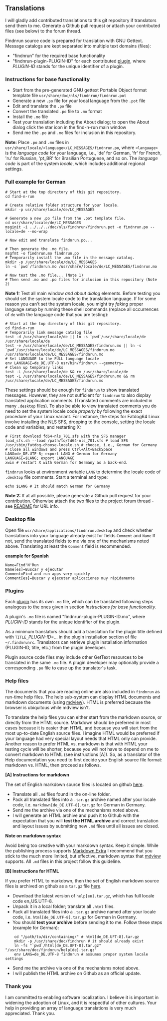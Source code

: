 ## Translations

I will gladly add contributed translations to this git repository if
translators send them to me. Generate a Github pull request or attach your
contributed files (see below) to the forum thread.

Findnrun source code is prepared for translation with GNU Gettext.  Message catalogs are kept separated into multiple text domains (files):

 * "findnrun" for the required base functionality
 * "findnrun-plugin-PLUGIN-ID" for each contributed [plugin](plugin.md), where _PLUGIN-ID_ stands for the unique identifier of a plugin.

### Instructions for base functionality

 * Start from the pre-generated GNU gettext Portable Object format
   template file `usr/share/doc/nls/findnrun/findnrun.pot`
 * Generate a new `.po` file for your local language from the `.pot` file
 * Edit and translate the `.po` file
 * Convert the translated `.po` file to `.mo` format
 * Install the `.mo` file
 * Test your translation including the About dialog; to open the About
   dialog click the star icon in the find-n-run main window
 * Send me the `.po` and `.mo` files for inclusion in this repository.

**Note:** Place `.po` and `.mo` files in
`usr/share/locale/<language>/LC_MESSAGES/findnrun.po`, where `<language>` is
the _language code_ for your language, i.e., 'de' for German, 'fr' for French,
'ru' for Russian, 'pt\_BR' for Brasilian Portuguese, and so on. The _language code_ is part of the system _locale_, which includes additional regional settings.

### Full example for German

    # Start at the top directory of this git repository.
    cd find-n-run

    # Create relative folder structure for your locale.
    mkdir -p usr/share/locale/de/LC_MESSAGES

    # Generate a new .po file from the .pot template file.
    cd usr/share/locale/de/LC_MESSAGES
    msginit -i ../../../doc/nls/findnrun/findnrun.pot -o findnrun.po --locale=de --no-wrap

    # Now edit and translate findnrun.po...

    # Then generate the .mo file.
    msgfmt -o findnrun.mo findnrun.po
    # Temporarily install the .mo file in the message catalog.
    mkdir -p /usr/share/locale/de/LC_MESSAGES
    ln -s `pwd`/findnrun.mo /usr/share/locale/de/LC_MESSAGES/findnrun.mo

    # Now test the .mo file... (Note 1)
    # Then send .mo and .po files for inclusion in this repository (Note 2)

**Νote 1:** Test all main window _and about dialog_ elements. Before testing you should set the system locale code to the translation language. If for some reason you can't set the system locale, you might try _faking_ proper language setup by running these shell commands (replace all occurrences of `de` with the language code that you are testing):

    # Start at the top directory of this git repository.
    cd find-n-run
    # Temporarily link message catalog file
    test -d /usr/share/locale/de || ln -s `pwd`/usr/share/locale/de /usr/share/locale/de
    test -e /usr/share/locale/de/LC_MESSAGES/findnrun.mo || ln -s `pwd`/usr/share/locale/de/LC_MESSAGES/findnrun.mo /usr/share/locale/de/LC_MESSAGES/findnrun.mo
    # Set LANGUAGE to the FULL language locale
    env LANGUAGE=de_DE.UTF-8 usr/bin/findnrun --geometry=
    # Clean up temporary links
    test -L /usr/share/locale/de && rm /usr/share/locale/de
    test -L /usr/share/locale/de/LC_MESSAGES/findnrun.mo && rm /usr/share/locale/de/LC_MESSAGES/findnrun.mo

These settings should be enough for `findnrun` to show translated
messages.  However, they are not sufficient for `findnrun` to also
display translated application comments. (Translated comments are
included in many `.desktop` files). To also be able to view translated
comments you do need to set the system locale code _properly_ by
following the exact procedure of your Linux variant. For instance, the
steps for Fatdog64 Linux involve installing the NLS SFS, dropping to
the console, setting the locale code and variables, and restarting X:

    # First download fd64-nls_701.sfs with the SFS manager
    load_sfs.sh --load /path/to/fd64-nls_701.sfs # load SFS
    /usr/sbin/fatdog-choose-locale.sh # choose, i.e., German for Germany
    # Close all windows and press Ctrl+Alt+BackSpace
    LANG=de_DE.UTF-8; export LANG # German for Germany
    LANGUAGE=$LANG; export LANGUAGE
    xwin # restart X with German for Germany as a back-end.

`findnrun` looks at environment variable `LANG` to determine the
locale code of `.desktop` file comments. Start a terminal and type:

    echo $LANG # It should match German for Germany

**Note 2:** If at all possible, please generate a Github pull request for your contribution. Otherwise attach the two files to the project forum thread - see [README](README.md) for URL info.

### Desktop file

Open file `usr/share/applications/findnrun.desktop` and check whether
translations into your language already exist for fields `Comment` and
`Name` If not, send the translated fields to me via one of the
mechanisms noted above.  Translating at least the `Comment` field is
recommended.

**example for Spanish**

    Name=Find'N'Run
    Name[es]=Buscar y ejecutar
    Comment=Find and run apps very quickly
    Comment[es]=Buscar y ejecutar aplicaciones muy rápidamente

### Plugins

Each [plugin](plugin.md) has its own `.mo` file, which can be translated
following steps analogous to the ones given in section _Instructions for
base functionality_.

A plugin's `.mo` file is named "findnrun-plugin-PLUGIN-ID.mo", where
_PLUGIN-ID_ stands for the unique identifier of the plugin.

As a minimum translators should add a translation for the plugin title
defined with `TITLE_`_PLUGIN-ID_=... in the plugin installation section
of file `~/.findnrunrc`. Translators can retrieve plugin installation
information (PLUGIN-ID, title, etc.) from the plugin developer.

Plugin source code files may include other GetText resources to be
translated in the same `.mo` file. A plugin developer may optionally
provide a corresponding `.po` file to ease up the translator's task.

### Help files

The documents that you are reading online are also included in `findnrun`
as run-time help files. The help sub-system can display HTML documents
and markdown documents (using
[mdview](http://chiselapp.com/user/jamesbond/repository/mdview3/index)).
HTML is preferred because the browser is ubiquitous while mdview isn't.

To translate the help files you can either start from the markdown
source, or directly from the HTML source. Markdown should be preferred
in most cases because it is easier than HTML, and because you will start
from the most up-to-date English source files. I imagine HTML would be
preferred if your language had very special layout needs that HTML only
can provide.  Another reason to prefer HTML vs. markdown is that with
HTML your testing cycle will be shorter, because you will not have to
depend on me to convert markdown to HTML (see instructions [A]).  So,
as a translator of the Help documentation you need to first decide your
English source file format: markdown vs. HTML, then proceed as follows.

**[A] Instructions for markdown**

The set of English markdown source files is located on github
[here](https://github.com/step-/find-n-run/tree/master/usr/share/doc/findnrun).

 * Translate all `.md` files found in the on-line folder.
 * Pack all translated files into a `.tar.gz` archive named after your
   locale code, i.e. `markdown[de_DE.UTF-8].tar.gz` for German in Germany.
 * Send me the archive via one of the mechanisms noted above.
 * I will generate an HTML archive and push it to Github with the expectation
   that you will **test the HTML archive** and correct translation and layout
   issues by submitting new `.md` files until all issues are closed.

**Note on markdown syntax**

Avoid being too creative with your markdown syntax. Keep it
simple.  While the publishing process supports [Markdown
Extra](http://en.wikipedia.org/wiki/Markdown_Extra) I recommend that you
stick to the much more limited, but effective, markdown syntax that
[mdview](http://chiselapp.com/user/jamesbond/repository/mdview3/index)
supports. All `.md` files in this project follow this guideline.

**[B] Instructions for HTML**

If you prefer HTML to markdown, then the set of English markdown source
files is archived on github as a `tar.gz` file
[here](https://github.com/step-/find-n-run/tree/master/usr/share/doc/findnrun).

 * Download the latest version of `help[en].tar.gz`, which has full
   locale code en_US.UTF-8.
 * Unpack it in a local folder; translate all `.html` files.
 * Pack all translated files into a `.tar.gz` archive named after your
   locale code, i.e. `html[de_DE.UTF-8].tar.gz` for German in Germany.
 * You should **test your archive** before sending it to me. Follow these
   steps (example for German):
```
    cd "/path/to/dir/containing/" # html[de_DE.UFT-8].tar.gz
    mkdir -p /usr/share/doc/findnrun # it should already exist
    ln -fs "`pwd`/html[de_DE.UFT-8].tar.gz" "/usr/share/doc/findnrun/help[de].tar.gz"
    env LANG=de_DE.UTF-8 findnrun # assumes proper system locale settings
```
 * Send me the archive via one of the mechanisms noted above.
 * I will publish the HTML archive on Github as an official update.

### Thank you

I am committed to enabling software localization. I believe it is
important in widening the adoption of Linux, and it is respectful of
other cultures. Your help in providing an array of language translations
is very much appreciated.  Thank you.

